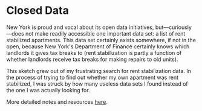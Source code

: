 # Closed Data
New York is proud and vocal about its open data initiatives, but—curiously—does not make readily accessible 
one important data set: a list of rent stabilized apartments. This data set certainly exists somewhere, if not in the open, because New York's Department of Finance certainly knows which landlords it gives tax breaks to (rent stabilization is partly a function of whether landlords receive tax breaks for making repairs to old units).

This sketch grew out of my frustrating search for rent stabilization data. In the process of trying to find out whether my own apartment was rent stabilized, I was struck by how many useless data sets I found instead of the one I was actually looking for.

More detailed notes and resources [here](http://www.jkitppit.com/2016/02/13/hacking-apis-pt-2/).
